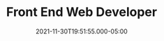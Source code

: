 ---
title: Front End Web Developer
date: 2021-11-30T19:51:55.000-05:00
hero_image: ''
hero_icon: "/uploads/logo_rc-white.svg"
headline: ", I'm Richard Chin"
textline: a front end developer based in Toronto, Canada
about:
  title: Pushing the boundaries of experience & design with code.
  content: "As a Marketing Web Developer, I help bridge the communication gaps between
    Development, Marketing and Design. Collaborating with multiple departments, I
    develop elegant, performant experiences to communicate with prospects, nurture
    relationships, reinforce brand image and drive revenue.\n\nCurrently, as a member
    of the digital marketing and operations team at <a href=\"https://kirasystems.com\"
    target=\"_blank\" rel=\"noopener\">Kira Systems</a> (winner of the <a href=\"https://www.rgd.ca/2021/11/10/rebrand.php\"
    target=\"_blank\" rel=\"noopener\">2021 RGD Award for Best In-House Brand Design</a>),
    I strive to make our online presence accessible and intuitive. Over the years,
    I've helped spearhead the transformation and enablement of Kira's digital marketing
    arm for high growth and adoption of machine learning in the legal tech industry.
    \n\nLately, I've had a keen interest in the <a href=\"https://jamstack.org/\"
    target=\"_blank\" rel=\"noopener\">JAMStack</a> methodology, while being an advocate
    of utilizing reusable components for the quick scaling of projects. I'm currently getting myself acquainted and cozy with Gatsby SSG and Sanity CMS (project available soon)."
  image: "/uploads/headshot-rc.jpeg"
skills:
  title: Over ten years working in various B2B companies, ranging from large, publicly-traded
    companies to bootstrapped startups.
  content: "Utilizing best-in-breed tools and practices, I've bolstered the digital
    transformation of organizations to quickly scale their marketing efforts. I am
    responsible for the integration and maintenance of the tech stack, analytics,
    CRM and marketing technologies. \n\nThrough continuous testing, analyzing and
    optimizing of marketing programs, I've helped increase conversion rates with more
    predictive and personalized experiences, driven by customer and prospect intent."
  skill:
  - tool: HTML5
    icon: html5
  - tool: CSS3
    icon: css3-alt
  - tool: JavaScript
    icon: js-square
  - tool: Sass
    icon: sass
  - tool: Hugo
    icon: devLogo-hugo2.svg
  - tool: Forestry
    icon: devLogo-forestry.svg
  - tool: Bulma
    icon: devLogo-bulma.svg
  - tool: Bootstrap
    icon: bootstrap
  - tool: Github
    icon: github
  - tool: Gulp
    icon: gulp
  - tool: React
    icon: devLogo-react.svg
  - tool: Firebase
    icon: devLogo-firebase.svg
  - tool: Kentico
    icon: devLogo-kentico.svg
  - tool: jQuery
    icon: devLogo-jquery.svg
  - tool: Wordpress
    icon: wordpress
  - tool: Gatsby
    icon: devLogo-gatsby.svg
  - tool: Sanity
    icon: devLogo-sanity.svg
  martech:
  - tool: Salesforce
    icon: salesforce
  - tool: Pardot
    icon: martechLogo-pardot.svg
  - tool: Adobe CS
    icon: martechLogo-adobe.svg
  - tool: Marketo
    icon: martechLogo-marketo.svg
  - tool: Google Analytics
    icon: martechLogo-analytics2.svg
  - tool: Google Tag Manager
    icon: martechLogo-tagManager.svg
  - tool: Google Data Studio
    icon: martechLogo-dataStudio.svg
  - tool: Google Optimize
    icon: martechLogo-optimize.svg
  - tool: Drift
    icon: martechLogo-drift.svg
  - tool: Hubspot
    icon: hubspot
facts:
  title: When I'm not coding or working, I like to keep  busy.<br><span class='is-size-6'>(Although
    my <span id='emilyAge'></span>&nbsp;month old daughter has been keeping me on
    my toes)</span>
  content: ''
  fact:
  - title: Photo Enthusiast
    content: "Tools to document my life's adventures: \n\n* Google Pixel 5\n* Nikon
      d7100\n* GoPro\n* DJI Mavic Pro"
    icon: fa-camera-retro
  - title: Dog Father
    content: |-
      Getting fresh air with our doggo, Harley:
      * &frac14; Rottweiler
      * &frac14; Husky
      * &frac14; German Shepherd
      * &frac14; Australian Shepherd
    icon: fa-paw
  - title: Wannabe Chef
    content: |-
      If I don't eat, I'll die. Or at most, I'd get hangry.
      * Monthly smoked meat session on the kamado
      * Grilling / searing on the bbq
      * Low  and slow stews / braised meats when it gets below zero
      * Eating out when I get lazy
    icon: fa-burger-soda
  - title: World Traveler
    content: |-
      Explorer of new sites & sounds (and logger of Fitbit steps).
      * Joshua Tree, Sequoia, Kings Canyon, Yosemite
      * Road trip to Nova Scotia, New Brunswick, PEI
      * London & Scotland
      * Grand Canyon, Antelope Canyon, Monument Valley, Bryce Canyon, Zion
    icon: fa-caravan
  - title: Hockey Fanatic
    content: "Bleeding blue & white since first holding a hockey stick.\n* Potvin
      era\n* Cujo era\n* Eagle era \n* ~~_skip a few years_~~\n* Freddy era\n* GM-ing
      my Fantasy Hockey Team ICanSeeYour5Hole"
    icon: fa-hockey-sticks
---